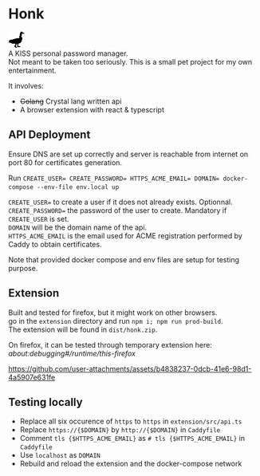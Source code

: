 # Honk

![A plain black goose shaped logo](extension/icons/honk-32.png)  
A KISS personal password manager.  
Not meant to be taken too seriously. This is a small pet project for my own entertainment. 

It involves:
  - ~~Golang~~ Crystal lang written api
  - A browser extension with react & typescript

## API Deployment

Ensure DNS are set up correctly and server is reachable from internet on port 80 for certificates generation.  

Run `CREATE_USER= CREATE_PASSWORD= HTTPS_ACME_EMAIL= DOMAIN= docker-compose --env-file env.local up`  

`CREATE_USER=` to create a user if it does not already exists. Optionnal.  
`CREATE_PASSWORD=` the password of the user to create. Mandatory if `CREATE_USER` is set.  
`DOMAIN` will be the domain name of the api.  
`HTTPS_ACME_EMAIL` is the email used for ACME registration performed by Caddy to obtain certificates.  

Note that provided docker compose and env files are setup for testing purpose.   

## Extension

Built and tested for firefox, but it might work on other browsers.  
go in the `extension` directory and run `npm i; npm run prod-build`.  
The extension will be found in `dist/honk.zip`.  

On firefox, it can be tested through temporary extension here: *about:debugging#/runtime/this-firefox*

https://github.com/user-attachments/assets/b4838237-0dcb-41e6-98d1-4a5907e631fe

## Testing locally

- Replace all six occurence of `https` to `https` in `extension/src/api.ts`
- Replace `https://{$DOMAIN}` by `http://{$DOMAIN}` in `Caddyfile`
- Comment `tls {$HTTPS_ACME_EMAIL}` as `# tls {$HTTPS_ACME_EMAIL}` in `Caddyfile`
- Use `localhost` as `DOMAIN`
- Rebuild and reload the extension and the docker-compose network
